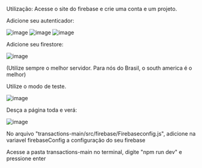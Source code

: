 Utilização:
Acesse o site do firebase e crie uma conta e um projeto.

Adicione seu autenticador:

![image](https://github.com/LucasPizol/transactions/assets/131599316/3bb7b632-e040-4552-be60-16d6e30fe40c)
![image](https://github.com/LucasPizol/transactions/assets/131599316/f41cec0a-d7a6-4b72-8d33-20a3db130cb7)
![image](https://github.com/LucasPizol/transactions/assets/131599316/396f7eb2-2442-4ddd-a005-f1771e16ee44)

Adicione seu firestore:

![image](https://github.com/LucasPizol/transactions/assets/131599316/b1e4b7a8-b99e-438c-89de-9fbe9dd0d534)

(Utilize sempre o melhor servidor. Para nós do Brasil, o south america é o melhor)

Utilize o modo de teste.

![image](https://github.com/LucasPizol/transactions/assets/131599316/7e32ff5c-8b60-414d-b5c9-0ef43f13c342)

Desça a página toda e verá:

![image](https://github.com/LucasPizol/transactions/assets/131599316/5e8bc339-9ec6-48e5-808f-ba10571d2917)

No arquivo "transactions-main/src/firebase/Firebaseconfig.js", adicione na variavel firebaseConfig a configuração do seu firebase

Acesse a pasta transactions-main no terminal, digite "npm run dev" e pressione enter

